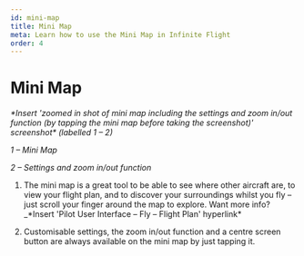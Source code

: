 ```yaml
---
id: mini-map
title: Mini Map
meta: Learn how to use the Mini Map in Infinite Flight
order: 4
---
```


# Mini Map

_\*Insert &#39;zoomed in shot of mini map including the settings and zoom in/out function (by tapping the mini map before taking the screenshot)&#39; screenshot\* (labelled 1 – 2)_

_1 – Mini Map_

_2 – Settings and zoom in/out function_



1. The mini map is a great tool to be able to see where other aircraft are, to view your flight plan, and to discover your surroundings whilst you fly – just scroll your finger around the map to explore. Want more info? _\*Insert &#39;Pilot User Interface – Fly – Flight Plan&#39; hyperlink\*

   

2. Customisable settings, the zoom in/out function and a centre screen button are always available on the mini map by just tapping it.